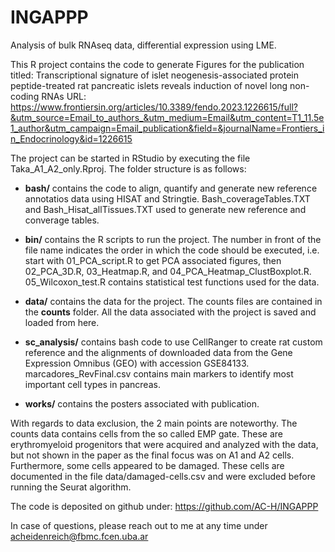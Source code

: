 # INGAPPP
Analysis of bulk RNAseq data, differential expression using LME.

This R project contains the code to generate Figures for the publication titled:
Transcriptional signature of islet neogenesis-associated protein peptide-treated rat pancreatic islets reveals induction of novel long non-coding RNAs
URL:
https://www.frontiersin.org/articles/10.3389/fendo.2023.1226615/full?&utm_source=Email_to_authors_&utm_medium=Email&utm_content=T1_11.5e1_author&utm_campaign=Email_publication&field=&journalName=Frontiers_in_Endocrinology&id=1226615

The project can be started in RStudio by executing the file Taka_A1_A2_only.Rproj. The folder structure is as follows:
- **bash/** contains the code to align, quantify and generate new reference annotatios data using HISAT and Stringtie. Bash_coverageTables.TXT and Bash_Hisat_allTissues.TXT used to generate new reference and converage tables.
    
- **bin/** contains the R scripts to run the project. The number in front of the file name indicates the order in which the code should be executed, i.e. start with 01_PCA_script.R to get PCA associated figures, then 02_PCA_3D.R, 03_Heatmap.R, and 04_PCA_Heatmap_ClustBoxplot.R. 05_Wilcoxon_test.R contains statistical test functions used for the data. 

- **data/** contains the data for the project. The counts files are contained in the **counts** folder. All the data associated with the project is saved and loaded from here.
- **sc_analysis/** contains bash code to use CellRanger to create rat custom reference and the alignments of downloaded data from the Gene Expression Omnibus (GEO) with accession GSE84133. marcadores_RevFinal.csv contains main markers to identify most important cell types in pancreas.
- **works/** contains the posters associated with publication.

With regards to data exclusion, the 2 main points are noteworthy. The counts data contains cells from the so called EMP gate. These are erythromyeloid progenitors that were acquired and analyzed with the data, but not shown in the paper as the final focus was on A1 and A2 cells. Furthermore, some cells appeared to be damaged. These cells are documented in the file data/damaged-cells.csv and were excluded before running the Seurat algorithm.

The code is deposited on github under: https://github.com/AC-H/INGAPPP

In case of questions, please reach out to me at any time under acheidenreich@fbmc.fcen.uba.ar
